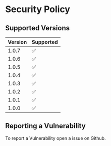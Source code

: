 # Security Policy

## Supported Versions

| Version | Supported          |
| ------- | ------------------ |
| 1.0.7   | :white_check_mark: |
| 1.0.6   | :white_check_mark: |
| 1.0.5   | :white_check_mark: |
| 1.0.4   | :white_check_mark: |
| 1.0.3   | :white_check_mark: |
| 1.0.2   | :white_check_mark: |
| 1.0.1   | :white_check_mark: |
| 1.0.0   | :white_check_mark: |

## Reporting a Vulnerability

To report a Vulnerability open a issue on Github.
